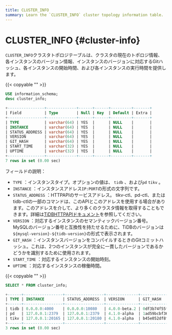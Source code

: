 ```yaml
---
title: CLUSTER_INFO
summary: Learn the `CLUSTER_INFO` cluster topology information table.
---
```


# CLUSTER_INFO {#cluster-info}

`CLUSTER_INFO`クラスタトポロジテーブルは、クラスタの現在のトポロジ情報、各インスタンスのバージョン情報、インスタンスのバージョンに対応するGitハッシュ、各インスタンスの開始時間、および各インスタンスの実行時間を提供します。

{{< copyable "" >}}

```sql
USE information_schema;
desc cluster_info;
```

```sql
+----------------+-------------+------+------+---------+-------+
| Field          | Type        | Null | Key  | Default | Extra |
+----------------+-------------+------+------+---------+-------+
| TYPE           | varchar(64) | YES  |      | NULL    |       |
| INSTANCE       | varchar(64) | YES  |      | NULL    |       |
| STATUS_ADDRESS | varchar(64) | YES  |      | NULL    |       |
| VERSION        | varchar(64) | YES  |      | NULL    |       |
| GIT_HASH       | varchar(64) | YES  |      | NULL    |       |
| START_TIME     | varchar(32) | YES  |      | NULL    |       |
| UPTIME         | varchar(32) | YES  |      | NULL    |       |
+----------------+-------------+------+------+---------+-------+
7 rows in set (0.00 sec)
```

フィールドの説明：

-   `TYPE` ：インスタンスタイプ。オプションの値は、 `tidb` 、および`pd` `tikv` 。
-   `INSTANCE` ：インスタンスアドレス`IP:PORT`の形式の文字列です。
-   `STATUS_ADDRESS` ：HTTPAPIのサービスアドレス。 tikv-ctl、pd-ctl、またはtidb-ctlの一部のコマンドは、このAPIとこのアドレスを使用する場合があります。このアドレスを介して、より多くのクラスタ情報を取得することもできます。詳細は[TiDBHTTPAPIドキュメント](https://github.com/pingcap/tidb/blob/master/docs/tidb_http_api.md)を参照してください。
-   `VERSION` ：対応するインスタンスのセマンティックバージョン番号。 MySQLのバージョン番号と互換性を持たせるために、TiDBのバージョンは`${mysql-version}-${tidb-version}`の形式で表示されます。
-   `GIT_HASH` ：インスタンスバージョンをコンパイルするときのGitコミットハッシュ。これは、2つのインスタンスが完全に一貫したバージョンであるかどうかを識別するために使用されます。
-   `START_TIME` ：対応するインスタンスの開始時刻。
-   `UPTIME` ：対応するインスタンスの稼働時間。

{{< copyable "" >}}

```sql
SELECT * FROM cluster_info;
```

```sql
+------+-----------------+-----------------+--------------+------------------------------------------+---------------------------+---------------------+
| TYPE | INSTANCE        | STATUS_ADDRESS  | VERSION      | GIT_HASH                                 | START_TIME                | UPTIME              |
+------+-----------------+-----------------+--------------+------------------------------------------+---------------------------+---------------------+
| tidb | 0.0.0.0:4000    | 0.0.0.0:10080   | 4.0.0-beta.2 | 0df3b74f55f8f8fbde39bbd5d471783f49dc10f7 | 2020-07-05T09:25:53-06:00 | 26h39m4.352862693s  |
| pd   | 127.0.0.1:2379  | 127.0.0.1:2379  | 4.1.0-alpha  | 1ad59bcbf36d87082c79a1fffa3b0895234ac862 | 2020-07-05T09:25:47-06:00 | 26h39m10.352868103s |
| tikv | 127.0.0.1:20165 | 127.0.0.1:20180 | 4.1.0-alpha  | b45e052df8fb5d66aa8b3a77b5c992ddbfbb79df | 2020-07-05T09:25:50-06:00 | 26h39m7.352869963s  |
+------+-----------------+-----------------+--------------+------------------------------------------+---------------------------+---------------------+
3 rows in set (0.00 sec)
```
